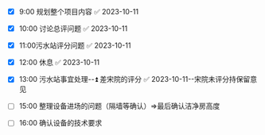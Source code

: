 - [x] 9:00 规划整个项目内容 ✅ 2023-10-11
- [x] 10:00 讨论总评问题 ✅ 2023-10-11
- [x] 11:00污水站评分问题 ✅ 2023-10-11
- [x] 12:00 休息 ✅ 2023-10-11
- [x] 13:00 污水站事宜处理--⏫ 差宋院的评分 ✅ 2023-10-11--宋院未评分持保留意见
- [ ] 15:00 整理设备进场的问题（隔墙等确认）=>最后确认洁净房高度
- [ ] 16:00 确认设备的技术要求







